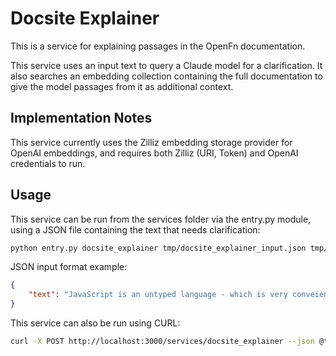# Docsite Explainer

This is a service for explaining passages in the OpenFn documentation.

This service uses an input text to query a Claude model for a clarification. It also searches an embedding collection containing the full documentation to give the model passages from it as additional context.

## Implementation Notes

This service currently uses the Zilliz embedding storage provider for OpenAI embeddings, and requires both Zilliz (URI, Token) and OpenAI credentials to run.

## Usage

This service can be run from the services folder via the entry.py module, using a JSON file containing the text that needs clarification:

```bash
python entry.py docsite_explainer tmp/docsite_explainer_input.json tmp/docsite_output.json
```

JSON input format example:

```json
{
    "text": "JavaScript is an untyped language - which is very conveient for OpenFn jobs and usually makes life easier."
}
```

This service can also be run using CURL:

```bash
curl -X POST http://localhost:3000/services/docsite_explainer --json @tmp/docsite_explainer_input.json
```